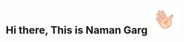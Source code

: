 <h1 align="center"> Hi there, This is Naman Garg  <img src="images/wave.gif"  alt="Waving Hand" width="80px"></h1>
